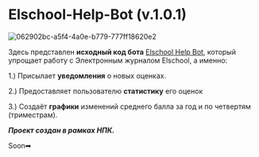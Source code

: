 # Elschool-Help-Bot (v.1.0.1)

![062902bc-a5f4-4a0e-b779-777ff18620e2](https://user-images.githubusercontent.com/128232763/226109251-6e8c53aa-d461-40b3-9d5d-afb40bc38b2c.jpg)

Здесь представлен **исходный код бота** [Elschool Help Bot](https://t.me/elschool_help_bot), который упрощает работу с Электронным журналом Elschool, а именно:

1.) Присылает **уведомления** о новых оценках.

2.) Предоставляет пользователю **статистику** его оценок

3.) Создаёт **графики** изменений среднего балла за год и по четвертям (триместрам).

***Проект создан в рамках НПК.*** 

Soon➡
